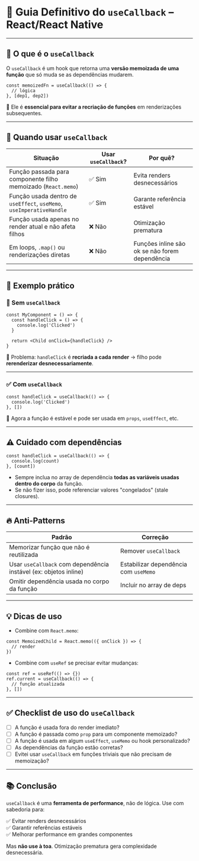 # 🔁 Guia Definitivo do `useCallback` – React/React Native

---

## 🧠 O que é o `useCallback`

O `useCallback` é um hook que retorna uma **versão memoizada de uma função** que só muda se as dependências mudarem.

```tsx
const memoizedFn = useCallback(() => {
  // lógica
}, [dep1, dep2])
```

🔹 Ele é **essencial para evitar a recriação de funções** em renderizações subsequentes.

---

## 🎯 Quando usar `useCallback`

| Situação | Usar `useCallback`? | Por quê? |
|---------|----------------------|----------|
| Função passada para componente filho memoizado (`React.memo`) | ✅ Sim | Evita renders desnecessários |
| Função usada dentro de `useEffect`, `useMemo`, `useImperativeHandle` | ✅ Sim | Garante referência estável |
| Função usada apenas no render atual e não afeta filhos | ❌ Não | Otimização prematura |
| Em loops, `.map()` ou renderizações diretas | ❌ Não | Funções inline são ok se não forem dependência |

---

## 🧩 Exemplo prático

### 🔁 Sem `useCallback`

```tsx
const MyComponent = () => {
  const handleClick = () => {
    console.log('Clicked')
  }

  return <Child onClick={handleClick} />
}
```

🧨 Problema: `handleClick` é **recriada a cada render** → filho pode **rerenderizar desnecessariamente**.

---

### ✅ Com `useCallback`

```tsx
const handleClick = useCallback(() => {
  console.log('Clicked')
}, [])
```

🧠 Agora a função é estável e pode ser usada em `props`, `useEffect`, etc.

---

## ⚠️ Cuidado com dependências

```tsx
const handleClick = useCallback(() => {
  console.log(count)
}, [count])
```

- Sempre inclua no array de dependência **todas as variáveis usadas dentro do corpo** da função.
- Se não fizer isso, pode referenciar valores "congelados" (stale closures).

---

## 🔥 Anti-Patterns

| Padrão | Correção |
|--------|----------|
| Memorizar função que não é reutilizada | Remover `useCallback` |
| Usar `useCallback` com dependência instável (ex: objetos inline) | Estabilizar dependência com `useMemo` |
| Omitir dependência usada no corpo da função | Incluir no array de deps |

---

## 💡 Dicas de uso

- Combine com `React.memo`:
```tsx
const MemoizedChild = React.memo(({ onClick }) => {
  // render
})
```

- Combine com `useRef` se precisar evitar mudanças:
```tsx
const ref = useRef(() => {})
ref.current = useCallback(() => {
  // função atualizada
}, [])
```

---

## ✅ Checklist de uso do `useCallback`

- [ ] A função é usada fora do render imediato?
- [ ] A função é passada como `prop` para um componente memoizado?
- [ ] A função é usada em algum `useEffect`, `useMemo` ou hook personalizado?
- [ ] As dependências da função estão corretas?
- [ ] Evitei usar `useCallback` em funções triviais que não precisam de memoização?

---

## 📚 Conclusão

`useCallback` é uma **ferramenta de performance**, não de lógica. Use com sabedoria para:

✅ Evitar renders desnecessários  
✅ Garantir referências estáveis  
✅ Melhorar performance em grandes componentes

Mas **não use à toa**. Otimização prematura gera complexidade desnecessária.

